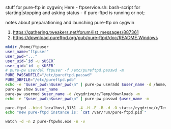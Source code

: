 stuff for pure-ftp in cygwin;
Here - ftpservice.sh: bash-script for starting|stopping and asking status - if pure-ftpd is running or not;

notes about preparationing and launching pure-ftp on cygwin
1. https://gathering.tweakers.net/forum/list_messages/887361
2. https://download.pureftpd.org/pub/pure-ftpd/doc/README.Windows
```bash
mkdir /home/ftpuser
user_name="ftpuser"
user_pwd="..."
user_uid=`id -u $USER`
user_gid=`id -g $USER`
# pure-pw userdel ftpuser -f /etc/pureftpd.passwd -m
PURE_PASSWDFILE="/etc/pureftpd.passwd"
PURE_DBFILE="/etc/pureftpd.pdb"
echo -e "$user_pwd\n$user_pwd\n" | pure-pw useradd $user_name -d /home/ftpuser -u $user_uid -g $user_gid -m
pure-pw show $user_name
pure-pw usermod $user_name -d /cygdrive/c/Temp/downloads -m
echo -e "$user_pwd\n$user_pwd\n" | pure-pw passwd $user_name -m

pure-ftpd --bind localhost,3131 -4 -H -E -B -d -O stats:/cygdrive/c/Temp/pure_ftpd.log -l puredb:/etc/pureftpd.pdb
echo "new pure-ftpd instance is: `cat /var/run/pure-ftpd.pid`"

watch -d -n 2 pure-ftpwho.exe -n -v
```
